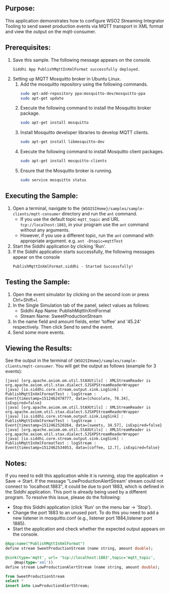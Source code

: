 ## Purpose:
This application demonstrates how to configure WSO2 Streaming Integrator Tooling to send sweet production events via MQTT transport in XML format and view the output on the mqtt-consumer.

## Prerequisites:
1) Save this sample. The following message appears on the console.
    ```
    Siddhi App PublishMqttInXmlFormat successfully deployed.
    ```
2) Setting up MQTT Mosquitto broker in Ubuntu Linux.
    1. Add the mosquitto repository using the following commands.
        ```bash
        sudo apt-add-repository ppa:mosquitto-dev/mosquitto-ppa
        sudo apt-get update
        ```
    2. Execute the following command to install the Mosquitto broker package.
        ```bash
        sudo apt-get install mosquitto
        ````
    3. Install Mosquitto developer libraries to develop MQTT clients.
        ```bash
        sudo apt-get install libmosquitto-dev
        ```
    4. Execute the following command to install Mosquitto client packages.
        ```bash
        sudo apt-get install mosquitto-clients
        ```
    5. Ensure that the Mosquitto broker is running.
        ```bash
        sudo service mosquitto status
        ```

## Executing the Sample:
1) Open a terminal, navigate to the `{WSO2SIHome}/samples/sample-clients/mqtt-consumer` directory and run the `ant` command.
    * If you use the default topic `mqtt_topic` and URL `tcp://localhost:1883`, in your program use the `ant` command without any arguments.
    * However, if you use a different topic, run the `ant` command with appropriate argument.
    e.g. `ant -Dtopic=mqttTest`
2) Start the Siddhi application by clicking 'Run'.
3) If the Siddhi application starts successfully, the following messages appear on the console
    ```
    PublishMqttInXmlFormat.siddhi - Started Successfully!
    ```

## Testing the Sample:
1) Open the event simulator by clicking on the second icon or press Ctrl+Shift+I.
2) In the Single Simulation tab of the panel, select values as follows:
    * Siddhi App Name: PublishMqttInXmlFormat
    * Stream Name: SweetProductionStream
3) In the name field and amount fields, enter 'toffee' and '45.24' respectively. Then click Send to send the event.
4) Send some more events.

## Viewing the Results:
See the output in the terminal of `{WSO2SIHome}/samples/sample-clients/mqtt-consumer`. You will get the output as follows (example for 3 events):

```
[java] [org.apache.axiom.om.util.StAXUtils] : XMLStreamReader is org.apache.axiom.util.stax.dialect.SJSXPStreamReaderWrapper
[java] [io.siddhi.core.stream.output.sink.LogSink] : PublishMqttInXmlFormatTest : logStream : Event{timestamp=1512462478777, data=[chocolate, 78.34], isExpired=false}
[java] [org.apache.axiom.om.util.StAXUtils] : XMLStreamReader is org.apache.axiom.util.stax.dialect.SJSXPStreamReaderWrapper
[java] [io.siddhi.core.stream.output.sink.LogSink] : PublishMqttInXmlFormatTest : logStream : Event{timestamp=1512462520264, data=[sweets, 34.57], isExpired=false}
[java] [org.apache.axiom.om.util.StAXUtils] : XMLStreamReader is org.apache.axiom.util.stax.dialect.SJSXPStreamReaderWrapper
[java] [io.siddhi.core.stream.output.sink.LogSink] : PublishMqttInXmlFormatTest : logStream : Event{timestamp=1512462534053, data=[coffee, 12.7], isExpired=false}
```

## Notes:
If you need to edit this application while it is running, stop the application -> Save -> Start.
If the message "LowProductionAlertStream' stream could not connect to 'localhost:1883", it could be due to port 1883, which is defined in the Siddhi application. This port is already being used by a different program. To resolve this issue, please do the following:
* Stop this Siddhi application (click 'Run' on the menu bar -> 'Stop').
* Change the port 1883 to an unused port. To do this you need to add a new listener in mosquitto.conf (e.g., listener port 1884,listener port 1885).
* Start the application and check whether the expected output appears on the console.


```sql
@App:name("PublishMqttInXmlFormat")
define stream SweetProductionStream (name string, amount double);

@sink(type='mqtt', url= 'tcp://localhost:1883',topic='mqtt_topic',
    @map(type='xml'))
define stream LowProductionAlertStream (name string, amount double);

from SweetProductionStream
select *
insert into LowProductionAlertStream;
```